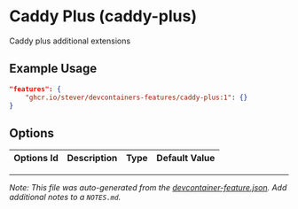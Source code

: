 
# Caddy Plus (caddy-plus)

Caddy plus additional extensions

## Example Usage

```json
"features": {
    "ghcr.io/stever/devcontainers-features/caddy-plus:1": {}
}
```

## Options

| Options Id | Description | Type | Default Value |
|-----|-----|-----|-----|




---

_Note: This file was auto-generated from the [devcontainer-feature.json](https://github.com/stever/devcontainers-features/blob/main/src/caddy-plus/devcontainer-feature.json).  Add additional notes to a `NOTES.md`._
